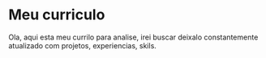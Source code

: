 # Meu curriculo

Ola, aqui esta meu currilo para analise, irei buscar deixalo constantemente atualizado com projetos, experiencias, skils.
